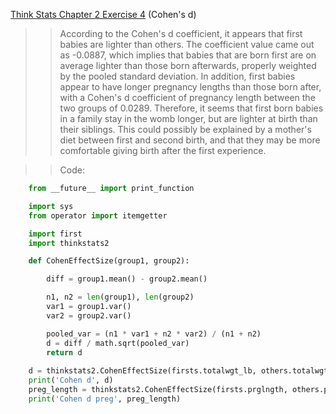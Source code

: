 [Think Stats Chapter 2 Exercise 4](http://greenteapress.com/thinkstats2/html/thinkstats2003.html#toc24) (Cohen's d)

>> According to the Cohen's d coefficient, it appears that first babies are lighter than others. The coefficient value came out as -0.0887, which implies that babies that are born first are on average lighter than those born afterwards, properly weighted by the pooled standard deviation. In addition, first babies appear to have longer pregnancy lengths than those born after, with a Cohen's d coefficient of pregnancy length between the two groups of 0.0289. Therefore, it seems that first born babies in a family stay in the womb longer, but are lighter at birth than their siblings. This could possibly be explained by a mother's diet between first and second birth, and that they may be more comfortable giving birth after the first experience.

>>Code:
```python
    from __future__ import print_function

    import sys
    from operator import itemgetter

    import first
    import thinkstats2

    def CohenEffectSize(group1, group2):

        diff = group1.mean() - group2.mean()

        n1, n2 = len(group1), len(group2)
        var1 = group1.var()
        var2 = group2.var()

        pooled_var = (n1 * var1 + n2 * var2) / (n1 + n2)
        d = diff / math.sqrt(pooled_var)
        return d
    
    d = thinkstats2.CohenEffectSize(firsts.totalwgt_lb, others.totalwgt_lb)
    print('Cohen d', d)
    preg_length = thinkstats2.CohenEffectSize(firsts.prglngth, others.prglngth)
    print('Cohen d preg', preg_length)
```
